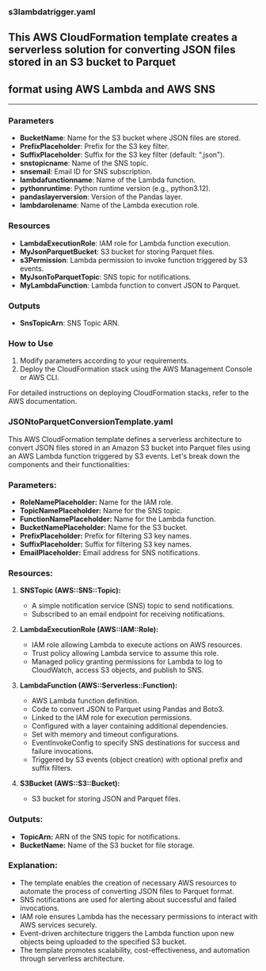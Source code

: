 ### s3lambdatrigger.yaml

This AWS CloudFormation template creates a serverless solution for converting JSON files stored in an S3 bucket to Parquet
---
format using AWS Lambda and AWS SNS
---
___
### Parameters
- **BucketName**: Name for the S3 bucket where JSON files are stored.
- **PrefixPlaceholder**: Prefix for the S3 key filter.
- **SuffixPlaceholder**: Suffix for the S3 key filter (default: ".json").
- **snstopicname**: Name of the SNS topic.
- **snsemail**: Email ID for SNS subscription.
- **lambdafunctionname**: Name of the Lambda function.
- **pythonruntime**: Python runtime version (e.g., python3.12).
- **pandaslayerversion**: Version of the Pandas layer.
- **lambdarolename**: Name of the Lambda execution role.

### Resources
- **LambdaExecutionRole**: IAM role for Lambda function execution.
- **MyJsonParquetBucket**: S3 bucket for storing Parquet files.
- **s3Permission**: Lambda permission to invoke function triggered by S3 events.
- **MyJsonToParquetTopic**: SNS topic for notifications.
- **MyLambdaFunction**: Lambda function to convert JSON to Parquet.

### Outputs
- **SnsTopicArn**: SNS Topic ARN.

### How to Use
1. Modify parameters according to your requirements.
2. Deploy the CloudFormation stack using the AWS Management Console or AWS CLI.

For detailed instructions on deploying CloudFormation stacks, refer to the AWS documentation.


### JSONtoParquetConversionTemplate.yaml
This AWS CloudFormation template defines a serverless architecture to convert JSON files stored in an Amazon S3 bucket into Parquet files using an AWS Lambda function triggered by S3 events. Let's break down the components and their functionalities:

### Parameters:
- **RoleNamePlaceholder:** Name for the IAM role.
- **TopicNamePlaceholder:** Name for the SNS topic.
- **FunctionNamePlaceholder:** Name for the Lambda function.
- **BucketNamePlaceholder:** Name for the S3 bucket.
- **PrefixPlaceholder:** Prefix for filtering S3 key names.
- **SuffixPlaceholder:** Suffix for filtering S3 key names.
- **EmailPlaceholder:** Email address for SNS notifications.

### Resources:
1. **SNSTopic (AWS::SNS::Topic):**
   - A simple notification service (SNS) topic to send notifications.
   - Subscribed to an email endpoint for receiving notifications.

2. **LambdaExecutionRole (AWS::IAM::Role):**
   - IAM role allowing Lambda to execute actions on AWS resources.
   - Trust policy allowing Lambda service to assume this role.
   - Managed policy granting permissions for Lambda to log to CloudWatch, access S3 objects, and publish to SNS.

3. **LambdaFunction (AWS::Serverless::Function):**
   - AWS Lambda function definition.
   - Code to convert JSON to Parquet using Pandas and Boto3.
   - Linked to the IAM role for execution permissions.
   - Configured with a layer containing additional dependencies.
   - Set with memory and timeout configurations.
   - EventInvokeConfig to specify SNS destinations for success and failure invocations.
   - Triggered by S3 events (object creation) with optional prefix and suffix filters.

4. **S3Bucket (AWS::S3::Bucket):**
   - S3 bucket for storing JSON and Parquet files.

### Outputs:
- **TopicArn:** ARN of the SNS topic for notifications.
- **BucketName:** Name of the S3 bucket for file storage.

### Explanation:
- The template enables the creation of necessary AWS resources to automate the process of converting JSON files to Parquet format.
- SNS notifications are used for alerting about successful and failed invocations.
- IAM role ensures Lambda has the necessary permissions to interact with AWS services securely.
- Event-driven architecture triggers the Lambda function upon new objects being uploaded to the specified S3 bucket.
- The template promotes scalability, cost-effectiveness, and automation through serverless architecture.
